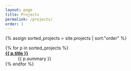 ```yaml
---
layout: page
title: Projects
permalink: /projects/
order: 1
---
```

{% assign sorted_projects = site.projects | sort:"order" %}
<dl>
{% for p in sorted_projects %}
  <dt><a href="{{ p.url }}"><b>{{ p.title }}</b></a></dt>
  <dd>{{ p.summary }}</dd>
{% endfor %}
</dl>